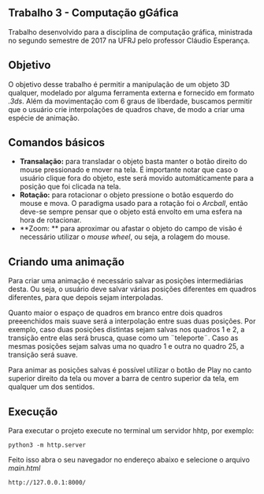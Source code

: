 ## Trabalho 3 - Computação gGáfica

Trabalho desenvolvido para a disciplina de computação gráfica, ministrada no segundo semestre de 2017 na UFRJ pelo professor Cláudio Esperança.

## Objetivo

O objetivo desse trabalho é permitir a manipulação de um objeto 3D qualquer, modelado por alguma ferramenta externa e fornecido em formato *.3ds*. Além da movimentação com 6 graus de liberdade, buscamos permitir que o usuário crie interpolações de quadros chave, de modo a criar uma espécie de animação.

## Comandos básicos
- **Transalação:** para transladar o objeto basta manter o botão direito do mouse pressionado e mover na tela. É importante notar que caso o usuário clique fora do objeto, este será movido automáticamente para a posição que foi clicada na tela.
- **Rotação:** para rotacionar o objeto pressione o botão esquerdo do mouse e mova. O paradigma usado para a rotação foi o *Arcball*, então deve-se sempre pensar que o objeto está envolto em uma esfera na hora de rotacionar.
- **Zoom: ** para aproximar ou afastar o objeto do campo de visão é necessário utilizar o *mouse wheel*, ou seja, a rolagem do mouse.

## Criando uma animação

Para criar uma animação é necessário salvar as posições intermediárias desta. Ou seja, o usuário deve salvar várias posições diferentes em quadros diferentes, para que depois sejam interpoladas.

Quanto maior o espaço de quadros em branco entre dois quadros preeenchidos mais suave será a interpolação entre suas duas posições. Por exemplo, caso duas posições distintas sejam salvas nos quadros 1 e 2, a transição entre elas será brusca, quase como um ¨teleporte¨. Caso as mesmas posições sejam salvas uma no quadro 1 e outra no quadro 25, a transição será suave.

Para animar as posições salvas é possível utilizar o botão de Play no canto superior direito da tela ou mover a barra de centro superior da tela, em qualquer um dos sentidos.


## Execução

Para executar o projeto execute no terminal um servidor hhtp, por exemplo:

```
python3 -m http.server
```

Feito isso abra o seu navegador no endereço abaixo e selecione o arquivo *main.html*

```
http://127.0.0.1:8000/
```